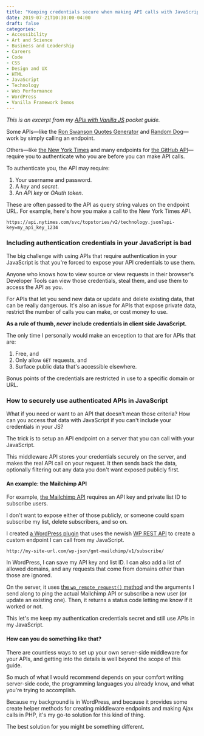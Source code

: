 ```yaml
---
title: "Keeping credentials secure when making API calls with JavaScript"
date: 2019-07-21T10:30:00-04:00
draft: false
categories:
- Accessibility
- Art and Science
- Business and Leadership
- Careers
- Code
- CSS
- Design and UX
- HTML
- JavaScript
- Technology
- Web Performance
- WordPress
- Vanilla Framework Demos
---
```


*This is an excerpt from my [APIs with Vanilla JS](https://vanillajsguides.com/apis/) pocket guide.*

Some APIs&mdash;like the [Ron Swanson Quotes Generator](https://github.com/jamesseanwright/ron-swanson-quotes) and [Random Dog](https://random.dog/woof.json)&mdash;work by simply calling an endpoint.

Others&mdash;like [the New York Times](https://developer.nytimes.com/) and many endpoints for [the GitHub API](https://developer.github.com/v3/#authentication)&mdash;require you to authenticate who you are before you can make API calls.

To authenticate you, the API may require:

1. Your username and password.
2. A *key* and *secret*.
3. An *API key* or *OAuth token*.

These are often passed to the API as query string values on the endpoint URL. For example, here's how you make a call to the New York Times API.

```http
https://api.nytimes.com/svc/topstories/v2/technology.json?api-key=my_api_key_1234
```

### Including authentication credentials in your JavaScript is bad

The big challenge with using APIs that require authentication in your JavaScript is that you're forced to expose your API credentials to use them.

Anyone who knows how to view source or view requests in their browser's Developer Tools can view those credentials, steal them, and use them to access the API as you.

For APIs that let you send new data or update and delete existing data, that can be really dangerous. It's also an issue for APIs that expose private data, restrict the number of calls you can make, or cost money to use.

**As a rule of thumb, _never_ include credentials in client side JavaScript.**

The only time I personally would make an exception to that are for APIs that are:

1. Free, and
2. Only allow `GET` requests, and
3. Surface public data that's accessible elsewhere.

Bonus points of the credentials are restricted in use to a specific domain or URL.

### How to securely use authenticated APIs in JavaScript

What if you need or want to an API that doesn't mean those criteria? How can you access that data with JavaScript if you can't include your credentials in your JS?

The trick is to setup an API endpoint on a server that you can call with your JavaScript.

This middleware API stores your credentials securely on the server, and makes the real API call on your request. It then sends back the data, optionally filtering out any data you don't want exposed publicly first.

#### An example: the Mailchimp API

For example, [the Mailchimp API](https://developer.mailchimp.com/) requires an API key and private list ID to subscribe users.

I don't want to expose either of those publicly, or someone could spam subscribe my list, delete subscribers, and so on.

I created [a WordPress plugin](https://github.com/cferdinandi/gmt-mailchimp-wp-rest-api) that uses the newish [WP REST API](https://developer.wordpress.org/rest-api/) to create a custom endpoint I can call from my JavaScript.

```http
http://my-site-url.com/wp-json/gmt-mailchimp/v1/subscribe/
```

In WordPress, I can save my API key and list ID. I can also add a list of allowed domains, and any requests that come from domains other than those are ignored.

On the server, it uses [the `wp_remote_request()` method](https://developer.wordpress.org/reference/functions/wp_remote_request/) and the arguments I send along to ping the actual Mailchimp API or subscribe a new user (or update an existing one). Then, it returns a status code letting me know if it worked or not.

This let's me keep my authentication credentials secret and still use APIs in my JavaScript.

#### How can you do something like that?

There are countless ways to set up your own server-side middleware for your APIs, and getting into the details is well beyond the scope of this guide.

So much of what I would recommend depends on your comfort writing server-side code, the programming languages you already know, and what you're trying to accomplish.

Because my background is in WordPress, and because it provides some create helper methods for creating middleware endpoints and making Ajax calls in PHP, it's my go-to solution for this kind of thing.

The best solution for you might be something different.